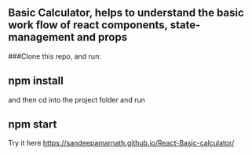 
## Basic Calculator, helps to understand the basic work flow of react components, state-management and props

###Clone this repo, and run:

## npm install

and then cd into the project folder and run

## npm start


Try it here
https://sandeepamarnath.github.io/React-Basic-calculator/
